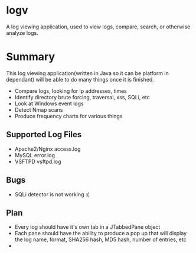 # logv
A log viewing application, used to view logs, compare, search, or otherwise analyze logs.

# Summary
This log viewing application(written in Java so it can be platform in dependant) will be able to do many things once it is finished.
  - Compare logs, looking for ip addresses, times
  - Identify directory brute forcing, traversal, xss, SQLi, etc
  - Look at Windows event logs
  - Detect Nmap scans
  - Produce frequency charts for various things
## Supported Log Files
  - Apache2/Nginx access.log
  - MySQL error.log
  - VSFTPD vsftpd.log

## Bugs
 - SQLi detector is not working :(

## Plan
 - Every log should have it's own tab in a JTabbedPane object
 - Each pane should have the ability to produce a pop up that will display the log name, format, SHA256 hash, MD5 hash, number of entries, etc
 - 
  

